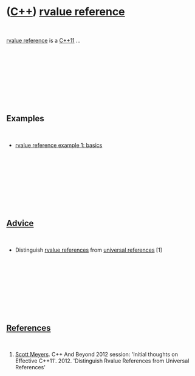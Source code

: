 
 

 

 

 

 

([C++](Cpp.md)) [rvalue reference](CppRvalueReference.md)
===========================================================

 

[rvalue reference](CppRvalueReference.md) is a [C++11](Cpp11.md) ...

 

 

 

 

 

Examples
--------

 

-   [rvalue reference example 1: basics](CppRvalueReferenceExample1.md)

 

 

 

 

 

[Advice](CppAdvice.md)
-----------------------

 

-   Distinguish [rvalue references](CppRvalueReference.md) from
    [universal references](CppUniversalReference.md) \[1\]

 

 

 

 

 

[References](CppReferences.md)
-------------------------------

 

1.  [Scott Meyers](CppScottMeyers.md). C++ And Beyond 2012 session:
    'Initial thoughts on Effective C++11'. 2012. 'Distinguish Rvalue
    References from Universal References'

 

 

 

 

 

 

